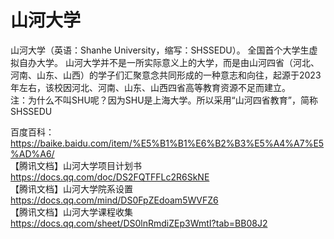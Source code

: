 # 山河大学
山河大学（英语：Shanhe University，缩写：SHSSEDU）。 全国首个大学生虚拟自办大学。 山河大学并不是一所实际意义上的大学，而是由山河四省（河北、河南、山东、山西）的学子们汇聚意念共同形成的一种意志和向往，起源于2023年左右，该校因河北、河南、山东、山西四省高等教育资源不足而建立。   
注：为什么不叫SHU呢？因为SHU是上海大学。所以采用“山河四省教育”，简称SHSSEDU

百度百科：  
https://baike.baidu.com/item/%E5%B1%B1%E6%B2%B3%E5%A4%A7%E5%AD%A6/  
【腾讯文档】山河大学项目计划书   
https://docs.qq.com/doc/DS2FQTFFLc2R6SkNE  
【腾讯文档】山河大学院系设置    
https://docs.qq.com/mind/DS0FpZEdoam5WVFZ6  
【腾讯文档】山河大学课程收集  
https://docs.qq.com/sheet/DS0lnRmdiZEp3WmtI?tab=BB08J2
